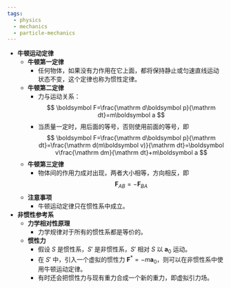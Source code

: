 ```yaml
---
tags:
  - physics
  - mechanics
  - particle-mechanics
---
```

- **牛顿运动定律**
    - **牛顿第一定律**
        - 任何物体，如果没有力作用在它上面，都将保持静止或匀速直线运动状态不变，这个定律也称为惯性定律。
    - **牛顿第二定律** <span id="t9cc9r"></span>
        - 力与运动关系：
          $$
          \boldsymbol F=\frac{\mathrm d\boldsymbol p}{\mathrm dt}=m\boldsymbol a
          $$
        - 当质量一定时，用后面的等号，否则使用前面的等号，即
          $$
          \boldsymbol F=\frac{\mathrm d\boldsymbol p}{\mathrm dt}=\frac{\mathrm d(m\boldsymbol v)}{\mathrm dt}=\boldsymbol v\frac{\mathrm dm}{\mathrm dt}+m\boldsymbol a
          $$
    - **牛顿第三定律**
        - 物体间的作用力成对出现，两者大小相等，方向相反，即
          $$
          \boldsymbol F_{AB}=-\boldsymbol F_{BA}
          $$
    - **注意事项**
        - 牛顿运动定律只在惯性系中成立。
- **非惯性参考系**
    - **力学相对性原理**
        - 力学规律对于所有的惯性系都是等价的。
    - **惯性力**
        - 假设 $S$ 是惯性系，$S'$ 是非惯性系，$S'$ 相对 $S$ 以 $\boldsymbol a_0$ 运动。
        - 在 $S'$ 中，引入一个虚拟的惯性力 $\boldsymbol F^*=-m\boldsymbol a_0$，则可以在非惯性系中使用牛顿运动定律。
        - 有时还会把惯性力与现有重力合成一个新的重力，即虚拟引力场。
